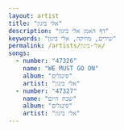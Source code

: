 ```yaml
---
layout: artist
title: "אלי ביגון"
description: "דף האמן אלי ביגון"
keywords: "שירים, מוזיקה, אלי ביגון"
permalink: /artists/אלי-ביגון/
songs:
  - number: "47326"
    name: "WE MUST GO ON"
    album: "סינגלים"
    artist: "אלי ביגון"
  - number: "47327"
    name: "שבת היום"
    album: "סינגלים"
    artist: "אלי ביגון"
---
```

